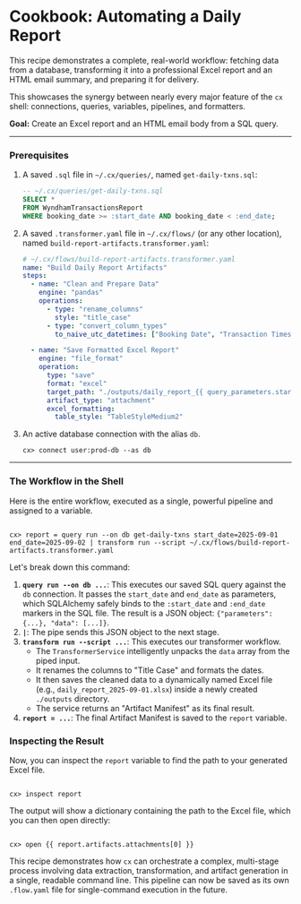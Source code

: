 # Cookbook: Automating a Daily Report

This recipe demonstrates a complete, real-world workflow: fetching data from a database, transforming it into a professional Excel report and an HTML email summary, and preparing it for delivery.

This showcases the synergy between nearly every major feature of the `cx` shell: connections, queries, variables, pipelines, and formatters.

**Goal:** Create an Excel report and an HTML email body from a SQL query.

---

### Prerequisites

1.  A saved `.sql` file in `~/.cx/queries/`, named `get-daily-txns.sql`:
    ```sql
    -- ~/.cx/queries/get-daily-txns.sql
    SELECT *
    FROM WyndhamTransactionsReport
    WHERE booking_date >= :start_date AND booking_date < :end_date;
    ```
2.  A saved `.transformer.yaml` file in `~/.cx/flows/` (or any other location), named `build-report-artifacts.transformer.yaml`:

    ```yaml
    # ~/.cx/flows/build-report-artifacts.transformer.yaml
    name: "Build Daily Report Artifacts"
    steps:
      - name: "Clean and Prepare Data"
        engine: "pandas"
        operations:
          - type: "rename_columns"
            style: "title_case"
          - type: "convert_column_types"
            to_naive_utc_datetimes: ["Booking Date", "Transaction Timestamp"]

      - name: "Save Formatted Excel Report"
        engine: "file_format"
        operation:
          type: "save"
          format: "excel"
          target_path: "./outputs/daily_report_{{ query_parameters.start_date }}.xlsx"
          artifact_type: "attachment"
          excel_formatting:
            table_style: "TableStyleMedium2"
    ```

3.  An active database connection with the alias `db`.
    ```
    cx> connect user:prod-db --as db
    ```

---

### The Workflow in the Shell

Here is the entire workflow, executed as a single, powerful pipeline and assigned to a variable.

```

cx> report = query run --on db get-daily-txns start_date=2025-09-01 end_date=2025-09-02 | transform run --script ~/.cx/flows/build-report-artifacts.transformer.yaml

```

Let's break down this command:

1.  **`query run --on db ...`**: This executes our saved SQL query against the `db` connection. It passes the `start_date` and `end_date` as parameters, which SQLAlchemy safely binds to the `:start_date` and `:end_date` markers in the SQL file. The result is a JSON object: `{"parameters": {...}, "data": [...]}`.
2.  **`|`**: The pipe sends this JSON object to the next stage.
3.  **`transform run --script ...`**: This executes our transformer workflow.
    - The `TransformerService` intelligently unpacks the `data` array from the piped input.
    - It renames the columns to "Title Case" and formats the dates.
    - It then saves the cleaned data to a dynamically named Excel file (e.g., `daily_report_2025-09-01.xlsx`) inside a newly created `./outputs` directory.
    - The service returns an "Artifact Manifest" as its final result.
4.  **`report = ...`**: The final Artifact Manifest is saved to the `report` variable.

### Inspecting the Result

Now, you can inspect the `report` variable to find the path to your generated Excel file.

```

cx> inspect report

```

The output will show a dictionary containing the path to the Excel file, which you can then open directly:

```

cx> open {{ report.artifacts.attachments[0] }}

```

This recipe demonstrates how `cx` can orchestrate a complex, multi-stage process involving data extraction, transformation, and artifact generation in a single, readable command line. This pipeline can now be saved as its own `.flow.yaml` file for single-command execution in the future.
